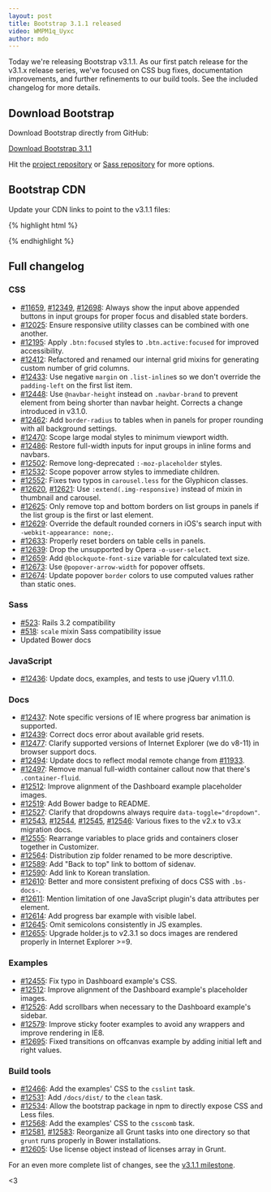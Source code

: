 ```yaml
---
layout: post
title: Bootstrap 3.1.1 released
video: WMPM1q_Uyxc
author: mdo
---
```


Today we're releasing Bootstrap v3.1.1. As our first patch release for the v3.1.x release series, we've focused on CSS bug fixes, documentation improvements, and further refinements to our build tools. See the included changelog for more details.

## Download Bootstrap

Download Bootstrap directly from GitHub:

<a class="btn-link" href="https://github.com/twbs/bootstrap/archive/v3.1.1.zip">Download Bootstrap 3.1.1</a>

Hit the [project repository](https://github.com/twbs/bootstrap) or [Sass repository](https://github.com/twbs/bootstrap-sass) for more options.

## Bootstrap CDN

Update your CDN links to point to the v3.1.1 files:

{% highlight html %}
<!-- Latest compiled and minified CSS -->
<link rel="stylesheet" href="https://maxcdn.bootstrapcdn.com/bootstrap/3.1.1/css/bootstrap.min.css">

<!-- Optional theme -->
<link rel="stylesheet" href="https://maxcdn.bootstrapcdn.com/bootstrap/3.1.1/css/bootstrap-theme.min.css">

<!-- Latest compiled and minified JavaScript -->
<script src="https://maxcdn.bootstrapcdn.com/bootstrap/3.1.1/js/bootstrap.min.js"></script>
{% endhighlight %}


## Full changelog

### CSS

- [#11659](https://github.com/twbs/bootstrap/issues/11659), [#12349](https://github.com/twbs/bootstrap/issues/12349), [#12698](https://github.com/twbs/bootstrap/issues/12698): Always show the input above appended buttons in input groups for proper focus and disabled state borders.
- [#12025](https://github.com/twbs/bootstrap/pull/12025): Ensure responsive utility classes can be combined with one another.
- [#12195](https://github.com/twbs/bootstrap/pull/12195): Apply `.btn:focused` styles to `.btn.active:focused` for improved accessibility.
- [#12412](https://github.com/twbs/bootstrap/pull/12412): Refactored and renamed our internal grid mixins for generating custom number of grid columns.
- [#12433](https://github.com/twbs/bootstrap/pull/12433): Use negative `margin` on `.list-inline`s so we don't override the `padding-left` on the first list item.
- [#12448](https://github.com/twbs/bootstrap/pull/12448): Use `@navbar-height` instead on `.navbar-brand` to prevent element from being shorter than navbar height. Corrects a change introduced in v3.1.0.
- [#12462](https://github.com/twbs/bootstrap/pull/12462): Add `border-radius` to tables when in panels for proper rounding with all background settings.
- [#12470](https://github.com/twbs/bootstrap/pull/12470): Scope large modal styles to minimum viewport width.
- [#12486](https://github.com/twbs/bootstrap/issues/12486): Restore full-width inputs for input groups in inline forms and navbars.
- [#12502](https://github.com/twbs/bootstrap/pull/12502): Remove long-deprecated `:-moz-placeholder` styles.
- [#12532](https://github.com/twbs/bootstrap/issues/12532): Scope popover arrow styles to immediate children.
- [#12552](https://github.com/twbs/bootstrap/issues/12552): Fixes two typos in `carousel.less` for the Glyphicon classes.
- [#12620](https://github.com/twbs/bootstrap/issues/12620), [#12621](https://github.com/twbs/bootstrap/issues/12621): Use `:extend(.img-responsive)` instead of mixin in thumbnail and carousel.
- [#12625](https://github.com/twbs/bootstrap/issues/12625): Only remove top and bottom borders on list groups in panels if the list group is the first or last element.
- [#12629](https://github.com/twbs/bootstrap/issues/12629): Override the default rounded corners in iOS's search input with `-webkit-appearance: none;`.
- [#12633](https://github.com/twbs/bootstrap/issues/12633): Properly reset borders on table cells in panels.
- [#12639](https://github.com/twbs/bootstrap/issues/12639): Drop the unsupported by Opera `-o-user-select`.
- [#12659](https://github.com/twbs/bootstrap/issues/12659): Add `@blockquote-font-size` variable for calculated text size.
- [#12673](https://github.com/twbs/bootstrap/issues/12673): Use `@popover-arrow-width` for popover offsets.
- [#12674](https://github.com/twbs/bootstrap/issues/12674): Update popover `border` colors to use computed values rather than static ones.

### Sass

- [#523](https://github.com/twbs/bootstrap-sass/issues/523): Rails 3.2 compatibility
- [#518](https://github.com/twbs/bootstrap-sass/issues/518): `scale` mixin Sass compatibility issue
- Updated Bower docs

### JavaScript

- [#12436](https://github.com/twbs/bootstrap/issues/12436): Update docs, examples, and tests to use jQuery v1.11.0.

### Docs

- [#12437](https://github.com/twbs/bootstrap/issues/12437): Note specific versions of IE where progress bar animation is supported.
- [#12439](https://github.com/twbs/bootstrap/issues/12439): Correct docs error about available grid resets.
- [#12477](https://github.com/twbs/bootstrap/issues/12477): Clarify supported versions of Internet Explorer (we do v8-11) in browser support docs.
- [#12494](https://github.com/twbs/bootstrap/issues/12494): Update docs to reflect modal remote change from [#11933](https://github.com/twbs/bootstrap/pull/11933).
- [#12497](https://github.com/twbs/bootstrap/issues/12497): Remove manual full-width container callout now that there's `.container-fluid`.
- [#12512](https://github.com/twbs/bootstrap/issues/12512): Improve alignment of the Dashboard example placeholder images.
- [#12519](https://github.com/twbs/bootstrap/issues/12519): Add Bower badge to README.
- [#12527](https://github.com/twbs/bootstrap/issues/12527): Clarify that dropdowns always require `data-toggle="dropdown"`.
- [#12543](https://github.com/twbs/bootstrap/issues/12543), [#12544](https://github.com/twbs/bootstrap/issues/12544), [#12545](https://github.com/twbs/bootstrap/issues/12545), [#12546](https://github.com/twbs/bootstrap/issues/12546): Various fixes to the v2.x to v3.x migration docs.
- [#12555](https://github.com/twbs/bootstrap/issues/12555): Rearrange variables to place grids and containers closer together in Customizer.
- [#12564](https://github.com/twbs/bootstrap/issues/12564): Distribution zip folder renamed to be more descriptive.
- [#12589](https://github.com/twbs/bootstrap/issues/12589): Add "Back to top" link to bottom of sidenav.
- [#12590](https://github.com/twbs/bootstrap/issues/12590): Add link to Korean translation.
- [#12610](https://github.com/twbs/bootstrap/issues/12610): Better and more consistent prefixing of docs CSS with `.bs-docs-`.
- [#12611](https://github.com/twbs/bootstrap/issues/12611): Mention limitation of one JavaScript plugin's data attributes per element.
- [#12614](https://github.com/twbs/bootstrap/issues/12614): Add progress bar example with visible label.
- [#12645](https://github.com/twbs/bootstrap/issues/12645): Omit semicolons consistently in JS examples.
- [#12655](https://github.com/twbs/bootstrap/issues/12655): Upgrade holder.js to v2.3.1 so docs images are rendered properly in Internet Explorer >=9.

### Examples

- [#12455](https://github.com/twbs/bootstrap/issues/12455): Fix typo in Dashboard example's CSS.
- [#12512](https://github.com/twbs/bootstrap/issues/12512): Improve alignment of the Dashboard example's placeholder images.
- [#12526](https://github.com/twbs/bootstrap/issues/12526): Add scrollbars when necessary to the Dashboard example's sidebar.
- [#12579](https://github.com/twbs/bootstrap/issues/12579): Improve sticky footer examples to avoid any wrappers and improve rendering in IE8.
- [#12695](https://github.com/twbs/bootstrap/issues/12695): Fixed transitions on offcanvas example by adding initial left and right values.

### Build tools

- [#12466](https://github.com/twbs/bootstrap/issues/12466): Add the examples' CSS to the `csslint` task.
- [#12531](https://github.com/twbs/bootstrap/issues/12531): Add `/docs/dist/` to the `clean` task.
- [#12534](https://github.com/twbs/bootstrap/issues/12534): Allow the bootstrap package in npm to directly expose CSS and Less files.
- [#12568](https://github.com/twbs/bootstrap/issues/12568): Add the examples' CSS to the `csscomb` task.
- [#12581](https://github.com/twbs/bootstrap/issues/12581), [#12583](https://github.com/twbs/bootstrap/issues/12583): Reorganize all Grunt tasks into one directory so that `grunt` runs properly in Bower installations.
- [#12605](https://github.com/twbs/bootstrap/issues/12605): Use license object instead of licenses array in Grunt.

For an even more complete list of changes, see the [v3.1.1 milestone](https://github.com/twbs/bootstrap/issues?milestone=25&page=1&state=closed).

<3
